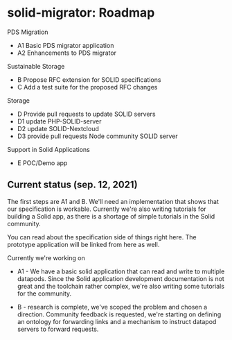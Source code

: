 # solid-migrator: Roadmap

PDS Migration
- A1  Basic PDS migrator application
- A2  Enhancements to PDS migrator

Sustainable Storage
- B  Propose RFC extension for SOLID specifications
- C  Add a test suite for the proposed RFC changes

Storage
- D  Provide pull requests to update SOLID servers 
- D1  update PHP-SOLID-server
- D2  update SOLID-Nextcloud 
- D3  provide pull requests  Node community SOLID server

Support in Solid Applications
- E  POC/Demo app

## Current status (sep. 12, 2021)

The first steps are A1 and B. We'll need an implementation that shows that our specification is workable. Currently we're also writing tutorials for building a Solid app, as there is a shortage of simple tutorials in the Solid community.

You can read about the specification side of things right here. The prototype application will be linked from here as well.

Currently we're working on
- A1 - We have a basic solid application that can read and write to multiple datapods. Since the Solid application development documentation is not great and the toolchain rather complex, we're also writing some tutorials for the community.

- B - research is complete, we've scoped the problem and chosen a direction. Community feedback is requested, we're starting on defining an ontology for forwarding links and a mechanism to instruct datapod servers to forward requests.
